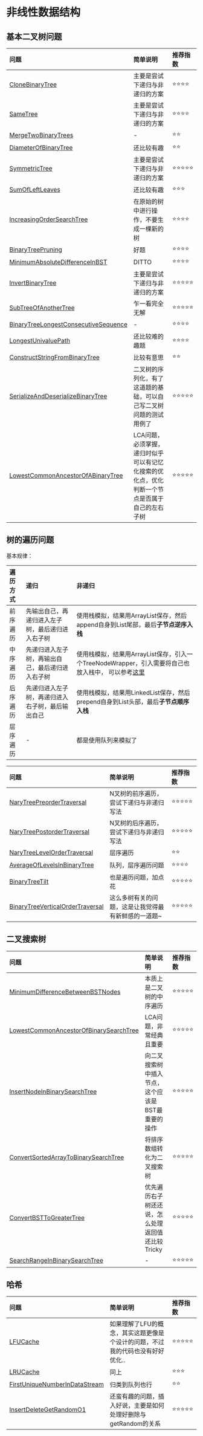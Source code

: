 # 非线性数据结构

## 基本二叉树问题

| 问题 | 简单说明 | 推荐指数 |
|:--------|:------------|:---------------|
| [CloneBinaryTree](https://www.lintcode.com/problem/clone-binary-tree/description) | 主要是尝试下递归与非递归的方案 | ⭐️️️⭐️️⭐️️️⭐️️️️ |
| [SameTree](https://www.lintcode.com/problem/same-tree/description) | 主要是尝试下递归与非递归的方案 | ⭐️️️⭐️️⭐️️️⭐️️️️ |
| [MergeTwoBinaryTrees](https://www.lintcode.com/problem/merge-two-binary-trees/description) | - | ⭐️️️⭐️️ |
| [DiameterOfBinaryTree](https://www.lintcode.com/problem/diameter-of-binary-tree/description) | 还比较有趣 | ⭐️️️⭐️️ |
| [SymmetricTree](https://www.lintcode.com/problem/symmetric-tree/description) | 主要是尝试下递归与非递归的方案 | ⭐️️️⭐️️⭐️️⭐️️️⭐️️️ |
| [SumOfLeftLeaves](https://www.lintcode.com/problem/sum-of-left-leaves/description) | 还比较有趣 | ⭐️️️⭐️️⭐️️️ |
| [IncreasingOrderSearchTree](https://www.lintcode.com/problem/increasing-order-search-tree/description) | 在原始的树中进行操作，不要生成一棵新的树 | ⭐️️️⭐️️⭐️️️⭐️ |
| [BinaryTreePruning](https://www.lintcode.com/problem/binary-tree-pruning/description) | 好题 | ⭐️️️⭐️️⭐️️️⭐️ |
| [MinimumAbsoluteDifferenceInBST](https://www.lintcode.com/problem/minimum-absolute-difference-in-bst/description) | DITTO | ⭐️️️⭐️️⭐️️️⭐️ |
| [InvertBinaryTree](https://www.lintcode.com/problem/invert-binary-tree/description) | 主要是尝试下递归与非递归的方案 | ⭐️️️⭐️️⭐️️️⭐️⭐️ |
| [SubTreeOfAnotherTree](https://www.lintcode.com/problem/subtree-of-another-tree/description) | 乍一看完全无解 | ⭐️️️⭐️️⭐️️️⭐️⭐️ |
| [BinaryTreeLongestConsecutiveSequence](https://www.lintcode.com/problem/binary-tree-longest-consecutive-sequence/description) | - | ⭐️️️⭐️️⭐️️️⭐️️ |
| [LongestUnivaluePath](https://www.lintcode.com/problem/longest-univalue-path/description) | 还比较难的趣题 | ⭐️️️⭐️️⭐️️️⭐️️ |
| [ConstructStringFromBinaryTree](https://www.lintcode.com/problem/construct-string-from-binary-tree/description) | 比较有意思 | ⭐️️️⭐️️ |
| [SerializeAndDeserializeBinaryTree](https://www.lintcode.com/problem/serialize-and-deserialize-binary-tree/description) | 二叉树的序列化，有了这道题的基础，可以自己写二叉树问题的测试用例了 | ⭐️️️⭐️️⭐️️️⭐️⭐️️ |
| [LowestCommonAncestorOfABinaryTree](https://www.lintcode.com/problem/lowest-common-ancestor-of-a-binary-tree/description) | LCA问题，必须掌握，递归时似乎可以有记忆化搜索的优化点，优化判断一个节点是否属于自己的左右子树 | ⭐️️️⭐️️⭐️️️⭐️⭐️️ |

## 树的遍历问题

基本规律：

| 遍历方式 | 递归 | 非递归 |
|:--------|:------------|:---------------|
| 前序遍历 | 先输出自己，再递归进入左子树，最后递归进入右子树 | 使用栈模拟，结果用ArrayList保存，然后append自身到List尾部，最后**子节点逆序入栈** | 
| 中序遍历 | 先递归进入左子树，再输出自己，最后递归进入右子树 | 使用栈模拟，结果用ArrayList保存，引入一个TreeNodeWrapper，引入需要将自己也放入栈中， 可以参考[这里](https://github.com/g7tianyi/lintcode-and-leetcode-solutions/blob/master/src/main/java/com/g7tianyi/lintcode/tree/traversal/BinaryTreeInorderTraversal.java#L40) | 
| 后序遍历 | 先递归进入左子树，再递归进入右子树，最后输出自己 | 使用栈模拟，结果用LinkedList保存，然后prepend自身到List头部，最后**子节点顺序入栈** | 
| 层序遍历 | - | 都是使用队列来模拟了 | 

| 问题 | 简单说明 | 推荐指数 |
|:--------|:------------|:---------------|
| [NaryTreePreorderTraversal](https://www.lintcode.com/problem/n-ary-tree-preorder-traversal/description) | N叉树的前序遍历，尝试下递归与非递归写法 | ⭐️️️⭐️️⭐️️⭐️️️⭐️️️️ |
| [NaryTreePostorderTraversal](https://www.lintcode.com/problem/n-ary-tree-postorder-traversal/description) | N叉树的后序遍历，尝试下递归与非递归写法 | ⭐️️️⭐️️⭐️️⭐️️️⭐️️️️ |
| [NaryTreeLevelOrderTraversal](https://www.lintcode.com/problem/n-ary-tree-level-order-traversal/description) | 层序遍历 | ⭐️️️⭐️️ |
| [AverageOfLevelsInBinaryTree](https://www.lintcode.com/problem/average-of-levels-in-binary-tree/description) | 队列，层序遍历问题 | ⭐️️️⭐️️⭐️️️⭐️ |
| [BinaryTreeTilt](https://www.lintcode.com/problem/binary-tree-tilt/description) | 也是遍历问题，加点花 | ⭐️️️⭐️️⭐️️⭐️️️⭐️️️️ |
| [BinaryTreeVerticalOrderTraversal](https://www.lintcode.com/problem/binary-tree-vertical-order-traversal/description) | 这么多树有关的问题，这是让我觉得最有新鲜感的一道题~ | ⭐️️️⭐️️⭐️️⭐️️️⭐️️️️ |

## 二叉搜索树

| 问题 | 简单说明 | 推荐指数 |
|:--------|:------------|:---------------|
| [MinimumDifferenceBetweenBSTNodes](https://www.lintcode.com/problem/minimum-difference-between-bst-nodes/description) | 本质上是二叉树的中序遍历 | ⭐️️️⭐️️⭐️️⭐️️️⭐️️️️ |
| [LowestCommonAncestorOfBinarySearchTree](https://www.lintcode.com/problem/lowest-common-ancestor-of-a-binary-search-tree/description) | LCA问题，非常经典且重要 | ⭐️️️⭐️️⭐️️️⭐️⭐️ |
| [InsertNodeInBinarySearchTree](https://www.lintcode.com/problem/insert-node-in-a-binary-search-tree/description) | 向二叉搜索树中插入节点，这个应该是BST最重要的操作 | ⭐️️️⭐️️⭐️️️⭐️⭐️ |
| [ConvertSortedArrayToBinarySearchTree](https://www.lintcode.com/problem/convert-sorted-array-to-binary-search-tree-with-minimal-height/description) | 将排序数组转化为二叉搜索树 | ⭐️️️⭐️️⭐️️️⭐️⭐️ |
| [ConvertBSTToGreaterTree](https://www.lintcode.com/problem/convert-bst-to-greater-tree/description) | 优先遍历右子树还还说，怎么处理返回值还比较Tricky | ⭐️️️⭐️️⭐️️️⭐️⭐️ |
| [SearchRangeInBinarySearchTree](https://www.lintcode.com/problem/search-range-in-binary-search-tree/description) | - | ⭐️️️⭐️️⭐️️️⭐️⭐️ |

## 哈希

| 问题 | 简单说明 | 推荐指数 |
|:--------|:------------|:---------------|
| [LFUCache](https://www.lintcode.com/problem/lfu-cache/description) | 如果理解了LFU的概念，其实这题更像是个设计的问题，不过我的代码也没有好好优化.. | ⭐️️️⭐️️⭐️️⭐️️️⭐️️️️ |
| [LRUCache](https://www.lintcode.com/problem/lru-cache/description) | 同上 | ⭐️️️⭐️️⭐️️️ |
| [FirstUniqueNumberInDataStream](https://www.lintcode.com/problem/first-unique-number-in-data-stream/description) | 归类到队列也行 | ⭐️️️⭐️️ |
| [InsertDeleteGetRandomO1](https://www.lintcode.com/problem/insert-delete-getrandom-o1/description) | 还蛮有趣的问题，插入好说，主要是如何处理好删除与getRandom的关系 | ⭐️️️⭐️️⭐️️⭐️️️⭐️️️️ |
